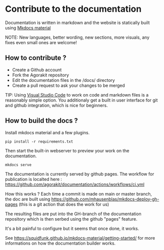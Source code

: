 # Contribute to the documentation

Documentation is written in markdown and the website is statically built using [Mkdocs material](https://squidfunk.github.io/mkdocs-material/)

NOTE: New languages, better wording, new sections, more visuals, any fixes even small ones are welcome!

## How to contribute ?
- Create a Github account
- Fork the Agorakit repository
- Edit the documentation files in the /docs/ directory
- Create a pull request to ask your changes to be merged

TIP: Using [Visual Studio Code](https://code.visualstudio.com/) to work on code and markdown files is a reasonably simple option. You additionaly get a built in user interface for git and github integration, which is nice for beginners.

## How to build the docs ?
Install mkdocs material and a few plugins. 

    pip install -r requirements.txt


Then start the built-in webserver to preview your work on the documentation.

    mkdocs serve


The documentation is currently served by github pages. The workflow for publication is localted here : https://github.com/agorakit/documentation/actions/workflows/ci.yml

How this works ?
Each time a commit is made on main or master branch, the doc are built using https://github.com/mhausenblas/mkdocs-deploy-gh-pages
(this is a git action that does the work for us)

The resulting files are put into the GH-branch of the documentation repository which is then serbed using the github "pages" feature.

It's a bit painful to configure but it seems that once done, it works.


See https://squidfunk.github.io/mkdocs-material/getting-started/ for more informations on how the documentation builder works.



